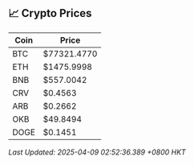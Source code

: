 ## 📈 Crypto Prices

| Coin | Price |
| ---- | ----- |
| BTC | $77321.4770 |
| ETH | $1475.9998 |
| BNB | $557.0042 |
| CRV | $0.4563 |
| ARB | $0.2662 |
| OKB | $49.8494 |
| DOGE | $0.1451 |

_Last Updated: 2025-04-09 02:52:36.389 +0800 HKT_